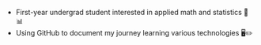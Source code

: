 - First-year undergrad student interested in applied math and statistics 🧮📊
- Using GitHub to document my journey learning various technologies 🖥️✏️
